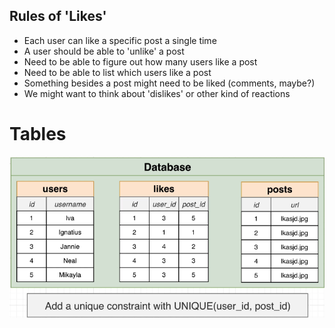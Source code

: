## Rules of 'Likes'

* Each user can like a specific post a single time
* A user should be able to 'unlike' a post
* Need to be able to figure out how many users like a post
* Need to be able to list which users like a post 
* Something besides a post might need to be liked (comments, maybe?)
* We might want to think about 'dislikes' or other kind of reactions

# Tables
![Tables](tables.png)